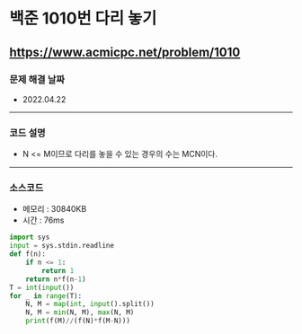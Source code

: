 # 백준 1010번 다리 놓기
https://www.acmicpc.net/problem/1010
---

### 문제 해결 날짜
- 2022.04.22
---

### 코드 설명
- N <= M이므로 다리를 놓을 수 있는 경우의 수는 MCN이다.
---

### 소스코드
- 메모리 : 30840KB
- 시간 : 76ms
```Python
import sys
input = sys.stdin.readline
def f(n):
    if n <= 1:
        return 1
    return n*f(n-1)
T = int(input())
for _ in range(T):
    N, M = map(int, input().split())
    N, M = min(N, M), max(N, M)
    print(f(M)//(f(N)*f(M-N)))
```